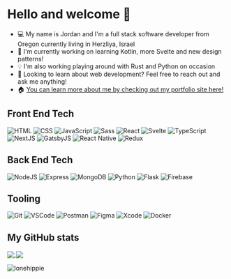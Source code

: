 # Hello and welcome 👋

- 💻 My name is Jordan and I'm a full stack software developer from Oregon currently living in Herzliya, Israel
- 📑 I'm currently working on learning Kotlin, more Svelte and new design patterns!
- 💡 I'm also working playing around with Rust and Python on occasion
- 🌱 Looking to learn about web development? Feel free to reach out and ask me anything!
- 🏠 [You can learn more about me by checking out my portfolio site here!](https://www.lonehippie.dev/)

## Front End Tech

![HTML](https://img.shields.io/badge/-HTML5-e34c26?logo=html5&logoColor=white)
![CSS](https://img.shields.io/badge/-CSS3-2965f1?logo=css3&logoColor=white)
![JavaScript](https://img.shields.io/badge/-JavaScript-f0db4f?logo=javascript&logoColor=white)
![Sass](https://img.shields.io/badge/-Sass-CD6799?logo=sass&logoColor=white)
![React](https://img.shields.io/badge/-React-61DAFB?logo=react&logoColor=white)
![Svelte](https://img.shields.io/badge/-Svelte-FF4E00?logo=svelte&logoColor=white)
![TypeScript](https://img.shields.io/badge/-TypeScript-007acc?logo=typescript&logoColor=white)
![NextJS](https://img.shields.io/badge/-Next-202020?logo=nextjs&logoColor=white)
![GatsbyJS](https://img.shields.io/badge/-GatsbyJS-663399?logo=gatsby&logoColor=white)
![React Native](https://img.shields.io/badge/-React%20Native-61DAFB?logo=react&logoColor=white)
![Redux](https://img.shields.io/badge/-Redux-61DAFB?logo=redux&logoColor=white)

## Back End Tech

![NodeJS](https://img.shields.io/badge/-NodeJS-3c873a?logo=nodedotjs&logoColor=white)
![Express](https://img.shields.io/badge/-Express-3c873a?logo=express&logoColor=white)
![MongoDB](https://img.shields.io/badge/-MongoDB-4DB33D?logo=mongodb&logoColor=white)
![Python](https://img.shields.io/badge/-Python-306998?logo=python&logoColor=white)
![Flask](https://img.shields.io/badge/-Flask-2c2c2c?logo=flask&logoColor=white)
![Firebase](https://img.shields.io/badge/-Firebase-F6820D?logo=firebase&logoColor=white)

## Tooling

![Git](https://img.shields.io/badge/-Git-F05032?logo=git&logoColor=white)
![VSCode](https://img.shields.io/badge/-VSCode-007ACC?logo=visualstudiocode&logoColor=white)
![Postman](https://img.shields.io/badge/-Postman-FF6C37?logo=postman&logoColor=white)
![Figma](https://img.shields.io/badge/-Figma-0cb47c?logo=figma&logoColor=white)
![Xcode](https://img.shields.io/badge/-Xcode-147EFB?logo=xcode&logoColor=white)
![Docker](https://img.shields.io/badge/-Docker-0db7ed?logo=docker&logoColor=white)

## My GitHub stats

<a href="https://github.com/anuraghazra/github-readme-stats">
  <img align="center" src="https://github-readme-stats.vercel.app/api/top-langs/?username=LoneHippie&theme=tokyonight&layout=compact" />
</a>
<a href="https://github.com/anuraghazra/github-readme-stats">
  <img align="center" src="https://github-readme-stats.vercel.app/api?username=LoneHippie&theme=tokyonight&show_icons=true" />
</a>

<p align="left"> <img src="https://komarev.com/ghpvc/?username=lonehippie&label=Profile%20views&color=0e75b6&style=flat" alt="lonehippie" /> </p>
